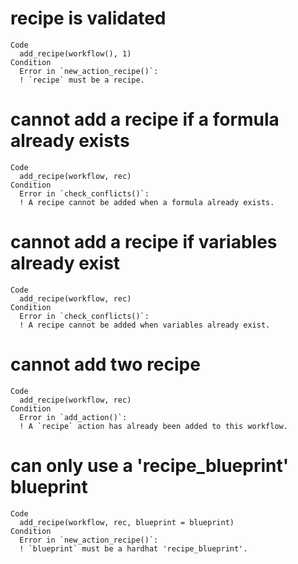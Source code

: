 # recipe is validated

    Code
      add_recipe(workflow(), 1)
    Condition
      Error in `new_action_recipe()`:
      ! `recipe` must be a recipe.

# cannot add a recipe if a formula already exists

    Code
      add_recipe(workflow, rec)
    Condition
      Error in `check_conflicts()`:
      ! A recipe cannot be added when a formula already exists.

# cannot add a recipe if variables already exist

    Code
      add_recipe(workflow, rec)
    Condition
      Error in `check_conflicts()`:
      ! A recipe cannot be added when variables already exist.

# cannot add two recipe

    Code
      add_recipe(workflow, rec)
    Condition
      Error in `add_action()`:
      ! A `recipe` action has already been added to this workflow.

# can only use a 'recipe_blueprint' blueprint

    Code
      add_recipe(workflow, rec, blueprint = blueprint)
    Condition
      Error in `new_action_recipe()`:
      ! `blueprint` must be a hardhat 'recipe_blueprint'.

